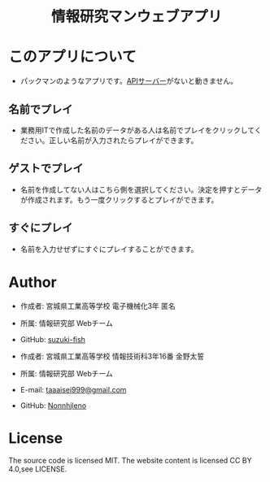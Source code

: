 <h1 align="center">情報研究マンウェブアプリ</h1>

# このアプリについて

- パックマンのようなアプリです。[APIサーバー](https://github.com/nonnhjleno/bunkasai2023)がないと動きません。

## 名前でプレイ

- 業務用ITで作成した名前のデータがある人は名前でプレイをクリックしてください。正しい名前が入力されたらプレイができます。

## ゲストでプレイ

- 名前を作成してない人はこちら側を選択してください。決定を押すとデータが作成されます。もう一度クリックするとプレイができます。

## すぐにプレイ

- 名前を入力せぜずにすぐにプレイすることができます。

# Author

- 作成者: 宮城県工業高等学校 電子機械化3年 匿名
- 所属: 情報研究部 Webチーム
- GitHub: [suzuki-fish](https://github.com/suzuki-fish/)

- 作成者: 宮城県工業高等学校 情報技術科3年16番 金野太誓
- 所属: 情報研究部 Webチーム
- E-mail: taaaisei999@gmail.com
- GitHub: [Nonnhjleno](https://github.com/nonnhjleno/)

# License
The source code is licensed MIT. The website content is licensed CC BY 4.0,see LICENSE.
